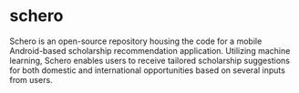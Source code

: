 # schero
Schero is an open-source repository housing the code for a mobile Android-based scholarship recommendation application. Utilizing machine learning, Schero enables users to receive tailored scholarship suggestions for both domestic and international opportunities based on several inputs from users.
